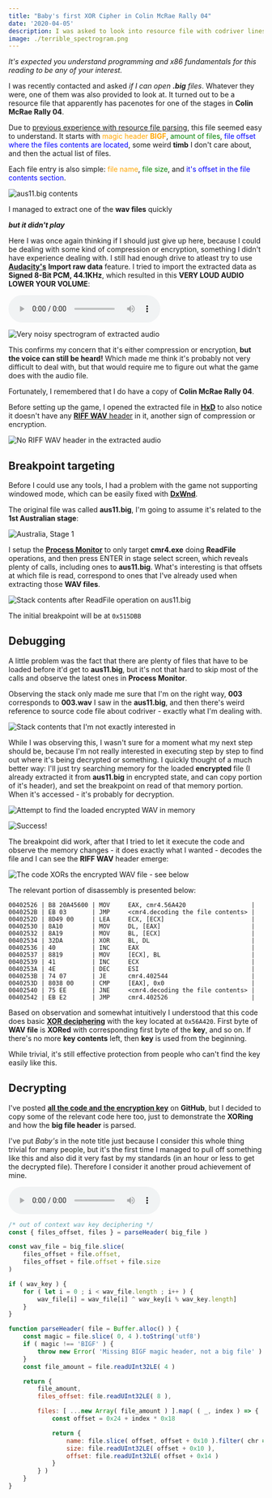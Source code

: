 ```yaml
---
title: "Baby's first XOR Cipher in Colin McRae Rally 04"
date: '2020-04-05'
description: I was asked to look into resource file with codriver lines but they turned out to be weird
image: ./terrible_spectrogram.png
---
```


*It's expected you understand programming and x86 fundamentals for this reading to be any of your interest.*

I was recently contacted and asked *if I can open **.big** files*. Whatever they were, one of them was also provided to look at. It turned out to be a resource file that apparently has pacenotes for one of the stages in **Colin McRae Rally 04**.

Due to [previous experience with resource file parsing](https://suxin.space/notes/cw-reverse-engineering-models/), this file seemed easy to understand. It starts with <span style="color: orange;">magic header **BIGF**</span>, <span style="color: green">amount of files</span>, <span style="color: blue">file offset where the files contents are located</span>, some weird **timb** I don't care about, and then the actual list of files.

Each file entry is also simple: <span style="color: orange">file name</span>, <span style="color: green">file size</span>, and <span style="color: blue">it's offset in the file contents section</span>.

![aus11.big contents](./big_file.png)

I managed to extract one of the **wav files** quickly

***but it didn't play***

Here I was once again thinking if I should just give up here, because I could be dealing with some kind of compression or encryption, something I didn't have experience dealing with. I still had enough drive to atleast try to use [**Audacity's**](https://www.audacityteam.org/) **Import raw data** feature. I tried to import the extracted data as **Signed 8-Bit PCM, 44.1KHz**, which resulted in this **VERY LOUD AUDIO LOWER YOUR VOLUME**:

<div class="audio">
    <audio src="./aus11_001_borked.wav" controls></audio>
</div>

![Very noisy spectrogram of extracted audio](./terrible_spectrogram.png)

This confirms my concern that it's either compression or encryption, **but the voice can still be heard!** Which made me think it's probably not very difficult to deal with, but that would require me to figure out what the game does with the audio file.

Fortunately, I remembered that I do have a copy of **Colin McRae Rally 04**.

Before setting up the game, I opened the extracted file in [**HxD**](https://mh-nexus.de/en/hxd/) to also notice it doesn't have any [**RIFF WAV** header](https://wiki.fileformat.com/audio/wav/) in it, another sign of compression or encryption.

![No RIFF WAV header in the extracted audio](./wav_encrypted.png)

## **Breakpoint targeting**

Before I could use any tools, I had a problem with the game not supporting windowed mode, which can be easily fixed with [**DxWnd**](https://sourceforge.net/projects/dxwnd/).

The original file was called **aus11.big**, I'm going to assume it's related to the **1st Australian stage**:

![Australia, Stage 1](./australian_stage.png)

I setup the [**Process Monitor**](https://docs.microsoft.com/en-us/sysinternals/downloads/procmon) to only target **cmr4.exe** doing **ReadFile** operations, and then press ENTER in stage select screen, which reveals plenty of calls, including ones to **aus11.big**. What's interesting is that offsets at which file is read, correspond to ones that I've already used when extracting those **WAV files**.

![Stack contents after ReadFile operation on aus11.big](./read_file_stack.png)

The initial breakpoint will be at `0x515DBB`

## **Debugging**

A little problem was the fact that there are plenty of files that have to be loaded before it'd get to **aus11.big**, but it's not that hard to skip most of the calls and observe the latest ones in **Process Monitor**.

Observing the stack only made me sure that I'm on the right way, **003** corresponds to **003.wav** I saw in the **aus11.big**, and then there's weird reference to source code file about codriver - exactly what I'm dealing with.

![Stack contents that I'm not exactly interested in](./read_file_stack2.png)

While I was observing this, I wasn't sure for a moment what my next step should be, because I'm not really interested in executing step by step to find out where it's being decrypted or something. I quickly thought of a much better way: I'll just try searching memory for the loaded **encrypted** file (I already extracted it from **aus11.big** in encrypted state, and can copy portion of it's header), and set the breakpoint on read of that memory portion. When it's accessed - it's probably for decryption.

![Attempt to find the loaded encrypted WAV in memory](./memory_search.png)

![Success!](./memory_search_success.png)

The breakpoint did work, after that I tried to let it execute the code and observe the memory changes - it does exactly what I wanted - decodes the file and I can see the **RIFF WAV** header emerge:

![The code XORs the encrypted WAV file - see below](./wav_decryption.gif)

The relevant portion of disassembly is presented below:

```
00402526 | B8 20A45600 | MOV     EAX, cmr4.56A420                  |
0040252B | EB 03       | JMP     <cmr4.decoding the file contents> |
0040252D | 8D49 00     | LEA     ECX, [ECX]                        |
00402530 | 8A10        | MOV     DL, [EAX]                         |
00402532 | 8A19        | MOV     BL, [ECX]                         |
00402534 | 32DA        | XOR     BL, DL                            |
00402536 | 40          | INC     EAX                               |
00402537 | 8819        | MOV     [ECX], BL                         |
00402539 | 41          | INC     ECX                               |
0040253A | 4E          | DEC     ESI                               |
0040253B | 74 07       | JE      cmr4.402544                       |
0040253D | 8038 00     | CMP     [EAX], 0x0                        |
00402540 | 75 EE       | JNE     <cmr4.decoding the file contents> |
00402542 | EB E2       | JMP     cmr4.402526                       |
```

<style>
*:hover > .tiny-frog  {
    width: 16px;
    transition: width 1s ease-in-out;
}

.tiny-frog {
    content: url('/frog.svg');
    width: 0;
    margin: -2px 0;
    transition: width 1s ease-in-out;
}
</style>

Based on observation and somewhat intuitively I understood that this code does basic [**XOR deciphering**](https://en.wikipedia.org/wiki/XOR_cipher) with the key located at `0x56A420`. First byte of **WAV file** is **XORed** with corresponding first byte of the **key**, and so on. If there's no more **key contents** left, then **key** is used from the beginning.

While trivial, it's still effective protection from people who can't find the key easily like this. <i class="tiny-frog" title="yes"></i>

## **Decrypting**

I've posted [**all the code and the encryption key**](https://github.com/suXinjke/CMR4BigFileParser) on **GitHub**, but I decided to copy some of the relevant code here too, just to demonstrate the **XORing** and how the **big file header** is parsed.

I've put *Baby's* in the note title just because I consider this whole thing trivial for many people, but it's the first time I managed to pull off something like this and also did it very fast by my standards (in an hour or less to get the decrypted file). Therefore I consider it another proud achievement of mine.

<div class="audio">
    <audio src="./aus11_001.wav" controls></audio>
</div>

```js
/* out of context wav key deciphering */
const { files_offset, files } = parseHeader( big_file )

const wav_file = big_file.slice(
    files_offset + file.offset,
    files_offset + file.offset + file.size
)

if ( wav_key ) {
    for ( let i = 0 ; i < wav_file.length ; i++ ) {
        wav_file[i] = wav_file[i] ^ wav_key[i % wav_key.length]
    }
}
```

```js
function parseHeader( file = Buffer.alloc() ) {
    const magic = file.slice( 0, 4 ).toString('utf8')
    if ( magic !== 'BIGF' ) {
        throw new Error( 'Missing BIGF magic header, not a big file' )
    }
    const file_amount = file.readUInt32LE( 4 )

    return {
        file_amount,
        files_offset: file.readUInt32LE( 8 ),

        files: [ ...new Array( file_amount ) ].map( ( _, index ) => {
            const offset = 0x24 + index * 0x18

            return {
                name: file.slice( offset, offset + 0x10 ).filter( chr => chr !== 0 ).toString(),
                size: file.readUInt32LE( offset + 0x10 ),
                offset: file.readUInt32LE( offset + 0x14 )
            }
        } )
    }
}
```